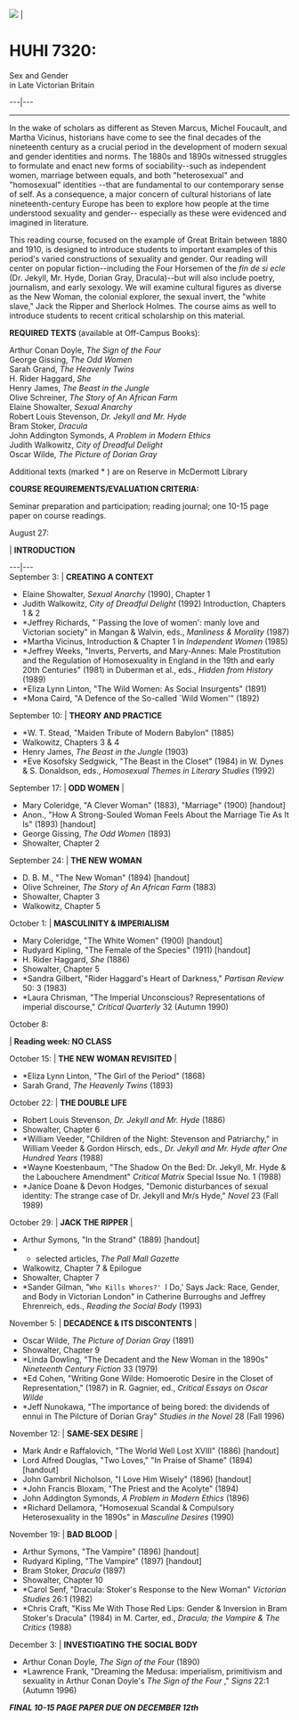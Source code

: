 ![](wilde.jpg) |

# HUHI 7320:  
Sex and Gender  
in Late Victorian Britain  
  
---|---  
  
* * *

  
In the wake of scholars as different as Steven Marcus, Michel Foucault, and
Martha Vicinus, historians have come to see the final decades of the
nineteenth century as a crucial period in the development of modern sexual and
gender identities and norms. The 1880s and 1890s witnessed struggles to
formulate and enact new forms of sociability--such as independent women,
marriage between equals, and both "heterosexual" and "homosexual" identities
--that are fundamental to our contemporary sense of self. As a consequence, a
major concern of cultural historians of late nineteenth-century Europe has
been to explore how people at the time understood sexuality and gender--
especially as these were evidenced and imagined in literature.  
  
This reading course, focused on the example of Great Britain between 1880 and
1910, is designed to introduce students to important examples of this period's
varied constructions of sexuality and gender. Our reading will center on
popular fiction--including the Four Horsemen of the _fin de si ecle_ (Dr.
Jekyll, Mr. Hyde, Dorian Gray, Dracula)--but will also include poetry,
journalism, and early sexology. We will examine cultural figures as diverse as
the New Woman, the colonial explorer, the sexual invert, the "white slave,"
Jack the Ripper and Sherlock Holmes. The course aims as well to introduce
students to recent critical scholarship on this material.  
  
**REQUIRED TEXTS** (available at Off-Campus Books):  
  
Arthur Conan Doyle, _The Sign of the Four_  
George Gissing, _The Odd Women_  
Sarah Grand, _The Heavenly Twins_  
H. Rider Haggard, _She_  
Henry James, _The Beast in the Jungle_  
Olive Schreiner, _The Story of An African Farm_  
Elaine Showalter, _Sexual Anarchy_  
Robert Louis Stevenson, _Dr. Jekyll and Mr. Hyde_  
Bram Stoker, _Dracula_  
John Addington Symonds, _A Problem in Modern Ethics_  
Judith Walkowitz, _City of Dreadful Delight_  
Oscar Wilde, _The Picture of Dorian Gray_  
  
Additional texts (marked * ) are on Reserve in McDermott Library  
  
**COURSE REQUIREMENTS/EVALUATION CRITERIA:**  
  
Seminar preparation and participation; reading journal; one 10-15 page paper
on course readings.  
  
August 27:  
  
| **INTRODUCTION**  
  
  
---|---  
September 3: | **CREATING A CONTEXT**  
  
  * Elaine Showalter, _Sexual Anarchy_ (1990), Chapter 1 
  * Judith Walkowitz, _City of Dreadful Delight_ (1992) Introduction, Chapters 1  & 2 
  * *Jeffrey Richards, "`Passing the love of women': manly love and Victorian society" in Mangan & Walvin, eds., _Manliness & Morality_ (1987) 
  * *Martha Vicinus, Introduction & Chapter 1 in _Independent Women_ (1985) 
  * *Jeffrey Weeks, "Inverts, Perverts, and Mary-Annes: Male Prostitution and the Regulation of Homosexuality in England in the 19th and early 20th Centuries" (1981) in Duberman et al., eds., _Hidden from History_ (1989) 
  * *Eliza Lynn Linton, "The Wild Women: As Social Insurgents" (1891) 
  * *Mona Caird, "A Defence of the So-called `Wild Women'" (1892) 
  
September 10: | **THEORY AND PRACTICE**  
  
  * *W. T. Stead, "Maiden Tribute of Modern Babylon" (1885) 
  * Walkowitz, Chapters 3 & 4 
  * Henry James, _The Beast in the Jungle_ (1903) 
  * *Eve Kosofsky Sedgwick, "The Beast in the Closet" (1984) in W. Dynes & S. Donaldson, eds., _Homosexual Themes in Literary Studies_ (1992) 
  
September 17: | **ODD WOMEN** |

  * Mary Coleridge, "A Clever Woman" (1883), "Marriage" (1900) [handout] 
  * Anon., "How A Strong-Souled Woman Feels About the Marriage Tie As It Is" (1893) [handout] 
  * George Gissing, _The Odd Women_ (1893) 
  * Showalter, Chapter 2 
  
September 24: | **THE NEW WOMAN**  
  
  * D. B. M., "The New Woman" (1894) [handout] 
  * Olive Schreiner, _The Story of An African Farm_ (1883) 
  * Showalter, Chapter 3 
  * Walkowitz, Chapter 5 
  
October 1: | **MASCULINITY & IMPERIALISM**  
  
  * Mary Coleridge, "The White Women" (1900) [handout] 
  * Rudyard Kipling, "The Female of the Species" (1911) [handout] 
  * H. Rider Haggard, _She_ (1886) 
  * Showalter, Chapter 5 
  * *Sandra Gilbert, "Rider Haggard's Heart of Darkness," _Partisan Review_ 50: 3 (1983) 
  * *Laura Chrisman, "The Imperial Unconscious? Representations of imperial discourse," _Critical Quarterly_ 32 (Autumn 1990) 
  
October 8:  
  
| **Reading week: NO CLASS**  
  
  
October 15: | **THE NEW WOMAN REVISITED** |

  * *Eliza Lynn Linton, "The Girl of the Period" (1868) 
  * Sarah Grand, _The Heavenly Twins_ (1893) 
  
October 22: | **THE DOUBLE LIFE**  
  
  * Robert Louis Stevenson, _Dr. Jekyll and Mr. Hyde_ (1886) 
  * Showalter, Chapter 6 
  * *William Veeder, "Children of the Night: Stevenson and Patriarchy," in William Veeder & Gordon Hirsch, eds., _Dr. Jekyll and Mr. Hyde after One Hundred Years_ (1988) 
  * *Wayne Koestenbaum, "The Shadow On the Bed: Dr. Jekyll, Mr. Hyde & the Labouchere Amendment" _Critical Matrix_ Special Issue No. 1 (1988) 
  * *Janice Doane & Devon Hodges, "Demonic disturbances of sexual identity: The strange case of Dr. Jekyll and Mr/s Hyde," _Novel_ 23 (Fall 1989) 
  
October 29: | **JACK THE RIPPER** |

  * Arthur Symons, "In the Strand" (1889) [handout] 
  * * selected articles, _The Pall Mall Gazette_
  * Walkowitz, Chapter 7  & Epilogue 
  * Showalter, Chapter 7 
  * *Sander Gilman, "`Who Kills Whores?' `I Do,' Says Jack: Race, Gender, and Body in Victorian London" in Catherine Burroughs and Jeffrey Ehrenreich, eds., _Reading the Social Body_ (1993) 
  
November 5: | **DECADENCE & ITS DISCONTENTS** |

  * Oscar Wilde, _The Picture of Dorian Gray_ (1891) 
  * Showalter, Chapter 9 
  * *Linda Dowling, "The Decadent and the New Woman in the 1890s" _Nineteenth Century Fiction_ 33 (1979) 
  * *Ed Cohen, "Writing Gone Wilde: Homoerotic Desire in the Closet of Representation," (1987) in R. Gagnier, ed., _Critical Essays on Oscar Wilde_
  * *Jeff Nunokawa, "The importance of being bored: the dividends of ennui in The PiIcture of Dorian Gray" _Studies in the Novel_ 28 (Fall 1996) 
  
November 12: | **SAME-SEX DESIRE** |

  * Mark Andr e Raffalovich, "The World Well Lost XVIII" (1886) [handout] 
  * Lord Alfred Douglas, "Two Loves," "In Praise of Shame" (1894) [handout] 
  * John Gambril Nicholson, "I Love Him Wisely" (1896) [handout] 
  * *John Francis Bloxam, "The Priest and the Acolyte" (1894) 
  * John Addington Symonds, _A Problem in Modern Ethics_ (1896) 
  * *Richard Dellamora, "Homosexual Scandal  & Compulsory Heterosexuality in the 1890s" in _Masculine Desires_ (1990) 
  
November 19: | **BAD BLOOD** |

  * Arthur Symons, "The Vampire" (1896) [handout] 
  * Rudyard Kipling, "The Vampire" (1897) [handout] 
  * Bram Stoker, _Dracula_ (1897) 
  * Showalter, Chapter 10 
  * *Carol Senf, "Dracula: Stoker's Response to the New Woman" _Victorian Studies_ 26:1 (1982) 
  * *Chris Craft, "Kiss Me With Those Red Lips: Gender  & Inversion in Bram Stoker's Dracula" (1984) in M. Carter, ed., _Dracula; the Vampire & The Critics_ (1988) 
  
December 3: | **INVESTIGATING THE SOCIAL BODY**  
  
  * Arthur Conan Doyle, _The Sign of the Four_ (1890) 
  * *Lawrence Frank, "Dreaming the Medusa: imperialism, primitivism and sexuality in Arthur Conan Doyle's _The Sign of the Four_ ," _Signs_ 22:1 (Autumn 1996) 
  
*****FINAL 10-15 PAGE PAPER DUE ON DECEMBER 12th*****

